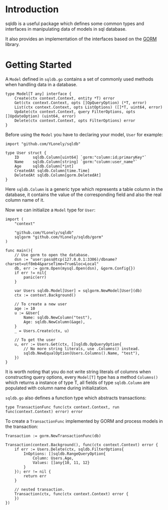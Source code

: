 # Introduction

sqldb is a useful package which defines some common types and interfaces in manipulating data of models in sql database.

It also provides an implementation of the interfaces based on the [GORM](https://gorm.io/) library.

# Getting Started

A `Model` defined in `sqldb.go` contains a set of commonly used methods when handling data in a database.
```golang
type Model[T any] interface {
	Create(ctx context.Context, entity *T) error
	Get(ctx context.Context, opts []OpQueryOption) (*T, error)
	List(ctx context.Context, opts ListOptions) ([]*T, uint64, error)
	Update(ctx context.Context, query FilterOptions, opts []UpdateOption) (uint64, error)
	Delete(ctx context.Context, opts FilterOptions) error
}
```
Before using the `Model` you have to declaring your model, `User` for example:
```golang
import "github.com/YLonely/sqldb"

type User struct {
	ID      sqldb.Column[uint64] `gorm:"column:id;primaryKey"`
	Name    sqldb.Column[string] `gorm:"column:user_name"`
	Age     sqldb.Column[*int]
	CreatedAt sqldb.Column[time.Time]
	DeletedAt sqldb.Column[gorm.DeletedAt]
}
```
Here `sqldb.Column` is a generic type which represents a table column in the database, it contains the value of the corresponding field and also the real column name of it. 

Now we can initialize a `Model` type for `User`:
```golang
import (
	"context"

	"github.com/YLonely/sqldb"
	sqlgorm "github.com/YLonely/sqldb/gorm"
)

func main(){
	// Use gorm to open the database.
	dsn := "user:pass@tcp(127.0.0.1:3306)/dbname?charset=utf8mb4&parseTime=True&loc=Local"
  	db, err := gorm.Open(mysql.Open(dsn), &gorm.Config{})
	if err != nil{
		panic(err)
	}

	var Users sqldb.Model[User] = sqlgorm.NewModel[User](db)
	ctx := context.Background()

	// To create a new user
	age := 10
	u := &User{
		Name: sqldb.NewColumn("test"),
		Age: sqldb.NewColumn(&age),
	}
	_ = Users.Create(ctx, u)

	// To get the user
	u, err := Users.Get(ctx, []sqldb.OpQueryOption{
		// No more string literals, use .Columns() instead.
		sqldb.NewEqualOption(Users.Columns().Name, "test"),
	})
}
```

It is worth noting that you do not write string literals of columns when constructing query options, every `Model[T]` type has a method `Columns()` which returns a instance of type T, all fields of type `sqldb.Column` are populated with column name during initialization.

`sqldb.go` also defines a function type which abstracts transactions:
```golang
type TransactionFunc func(ctx context.Context, run func(context.Context) error) error
```

To create a `TransactionFunc` implemented by GORM and process models in the transaction:
```golang
Transaction := gorm.NewTransactionFunc(db)

Transaction(context.Background(), func(ctx context.Context) error {
	if err := Users.Delete(ctx, sqldb.FilterOptions{
		InOptions: []sqldb.RangeQueryOption{
			Column: Users.Age,
			Values: []any{10, 11, 12}
		}
	}); err != nil {
		return err
	}

	// nested transaction.
	Transaction(ctx, func(ctx context.Context) error {
	})
})
```
